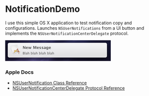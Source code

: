 # NotificationDemo

I use this simple OS X application to test notification copy and configurations. Launches ```NSUserNotifications``` from a UI button and implements the ```NSUserNotificationCenterDelegate``` protocol.

![image](img/notification.png)

### Apple Docs
* [NSUserNotification Class Reference](https://developer.apple.com/library/mac/documentation/Foundation/Reference/NSUserNotification_Class/Reference/Reference.html)
* [NSUserNotificationCenterDelegate Protocol Reference](https://developer.apple.com/library/mac/documentation/Foundation/Reference/NSUserNotificationCenterDelegate_Protocol/Reference/Reference.html)